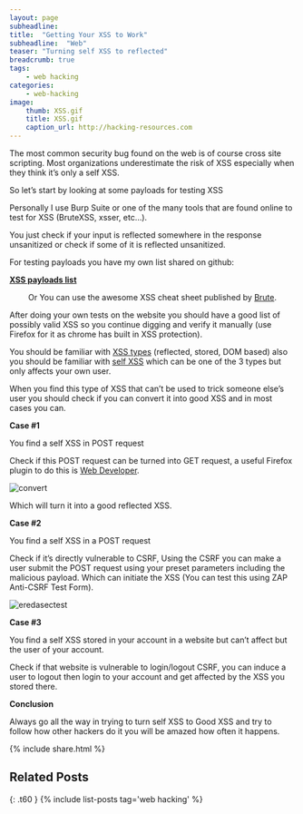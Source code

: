 ```yaml
---
layout: page
subheadline: 
title:  "Getting Your XSS to Work"
subheadline:  "Web"
teaser: "Turning self XSS to reflected"
breadcrumb: true
tags:
    - web hacking
categories:
    - web-hacking
image:
    thumb: XSS.gif
    title: XSS.gif
    caption_url: http://hacking-resources.com
---
```

<p>The most common security bug found on the web is of course cross site scripting. Most organizations underestimate the risk of XSS especially when they think it&#8217;s only a self XSS.</p>
<p>So let’s start by looking at some payloads for testing XSS</p>
<p>Personally I use Burp Suite or one of the many tools that are found online to test for XSS (BruteXSS, xsser, etc&#8230;).</p>
<p>You just check if your input is reflected somewhere in the response unsanitized or check if some of it is reflected unsanitized.</p>
<p>For testing payloads you have my own list shared on github:</p>
<p><strong><a href="https://github.com/eslam-mohamed-reda/hacking-resources/blob/master/XSS%20Payloads">XSS payloads list</a></strong></p>
<p style="text-align:center;">Or You can use the awesome XSS cheat sheet published by <a href="https://brutelogic.com.br/blog/xss-cheat-sheet/" target="_blank" rel="noopener">Brute</a>.</p>
<p>After doing your own tests on the website you should have a good list of possibly valid XSS so you continue digging and verify it manually (use Firefox for it as chrome has built in XSS protection).</p>
<p>You should be familiar with <a href="https://www.owasp.org/index.php/Types_of_Cross-Site_Scripting">XSS types</a> (reflected, stored, DOM based) also you should be familiar with <a href="https://en.wikipedia.org/wiki/Self-XSS">self XSS</a> which can be one of the 3 types but only affects your own user.</p>
<p>When you find this type of XSS that can’t be used to trick someone else’s user you should check if you can convert it into good XSS and in most cases you can.</p>
<p><strong>Case #1</strong></p>
<p>You find a self XSS in POST request</p>
<p>Check if this POST request can be turned into GET request, a useful Firefox plugin to do this is <a href="https://addons.mozilla.org/en-US/firefox/addon/web-developer/">Web Developer</a>.</p>
<p><img data-attachment-id="49" data-permalink="https://eredasecurity.wordpress.com/2018/03/07/getting-your-xss-to-work/convert/" data-orig-file="https://eredasecurity.files.wordpress.com/2018/03/convert.png" data-orig-size="795,224" data-comments-opened="1" data-image-meta="{&quot;aperture&quot;:&quot;0&quot;,&quot;credit&quot;:&quot;&quot;,&quot;camera&quot;:&quot;&quot;,&quot;caption&quot;:&quot;&quot;,&quot;created_timestamp&quot;:&quot;0&quot;,&quot;copyright&quot;:&quot;&quot;,&quot;focal_length&quot;:&quot;0&quot;,&quot;iso&quot;:&quot;0&quot;,&quot;shutter_speed&quot;:&quot;0&quot;,&quot;title&quot;:&quot;&quot;,&quot;orientation&quot;:&quot;0&quot;}" data-image-title="convert" data-image-description="" data-medium-file="https://eredasecurity.files.wordpress.com/2018/03/convert.png?w=300" data-large-file="https://eredasecurity.files.wordpress.com/2018/03/convert.png?w=660" class="alignnone size-full wp-image-49" src="https://eredasecurity.files.wordpress.com/2018/03/convert.png?w=660" alt="convert" srcset="https://eredasecurity.files.wordpress.com/2018/03/convert.png?w=660 660w, https://eredasecurity.files.wordpress.com/2018/03/convert.png?w=150 150w, https://eredasecurity.files.wordpress.com/2018/03/convert.png?w=300 300w, https://eredasecurity.files.wordpress.com/2018/03/convert.png?w=768 768w, https://eredasecurity.files.wordpress.com/2018/03/convert.png 795w" sizes="(max-width: 660px) 100vw, 660px"   /></p>
<p>Which will turn it into a good reflected XSS.</p>
<p><strong>Case #2</strong></p>
<p>You find a self XSS in a POST request</p>
<p>Check if it’s directly vulnerable to CSRF, Using the CSRF you can make a user submit the POST request using your preset parameters including the malicious payload. Which can initiate the XSS (You can test this using ZAP Anti-CSRF Test Form).</p>
<p><img data-attachment-id="51" data-permalink="https://eredasecurity.wordpress.com/2018/03/07/getting-your-xss-to-work/eredasectest/" data-orig-file="https://eredasecurity.files.wordpress.com/2018/03/eredasectest.jpg" data-orig-size="597,417" data-comments-opened="1" data-image-meta="{&quot;aperture&quot;:&quot;0&quot;,&quot;credit&quot;:&quot;&quot;,&quot;camera&quot;:&quot;&quot;,&quot;caption&quot;:&quot;&quot;,&quot;created_timestamp&quot;:&quot;0&quot;,&quot;copyright&quot;:&quot;&quot;,&quot;focal_length&quot;:&quot;0&quot;,&quot;iso&quot;:&quot;0&quot;,&quot;shutter_speed&quot;:&quot;0&quot;,&quot;title&quot;:&quot;&quot;,&quot;orientation&quot;:&quot;0&quot;}" data-image-title="eredasectest" data-image-description="" data-medium-file="https://eredasecurity.files.wordpress.com/2018/03/eredasectest.jpg?w=300" data-large-file="https://eredasecurity.files.wordpress.com/2018/03/eredasectest.jpg?w=597" class="alignnone size-full wp-image-51" src="https://eredasecurity.files.wordpress.com/2018/03/eredasectest.jpg?w=660" alt="eredasectest" srcset="https://eredasecurity.files.wordpress.com/2018/03/eredasectest.jpg 597w, https://eredasecurity.files.wordpress.com/2018/03/eredasectest.jpg?w=150 150w, https://eredasecurity.files.wordpress.com/2018/03/eredasectest.jpg?w=300 300w" sizes="(max-width: 597px) 100vw, 597px"   /></p>
<p><strong>Case #3 </strong></p>
<p>You find a self XSS stored in your account in a website but can’t affect but the user of your account.</p>
<p>Check if that website is vulnerable to login/logout CSRF, you can induce a user to logout then login to your account and get affected by the XSS you stored there.</p>
<p><strong>Conclusion</strong></p>
<p>Always go all the way in trying to turn self XSS to Good XSS and try to follow how other hackers do it you will be amazed how often it happens.</p>

{% include share.html %}

## Related Posts 
{: .t60 }
{% include list-posts tag='web hacking' %}
